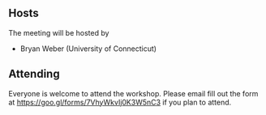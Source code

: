 ## Hosts

The meeting will be hosted by

* Bryan Weber (University of Connecticut)

## Attending

Everyone is welcome to attend the workshop. Please email fill out the form at
<https://goo.gl/forms/7VhyWkvIj0K3W5nC3> if you plan to attend.
